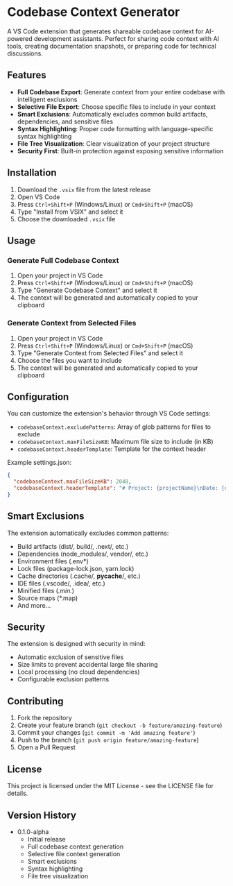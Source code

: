 # Codebase Context Generator

A VS Code extension that generates shareable codebase context for AI-powered development assistants. Perfect for sharing code context with AI tools, creating documentation snapshots, or preparing code for technical discussions.

## Features

- **Full Codebase Export**: Generate context from your entire codebase with intelligent exclusions
- **Selective File Export**: Choose specific files to include in your context
- **Smart Exclusions**: Automatically excludes common build artifacts, dependencies, and sensitive files
- **Syntax Highlighting**: Proper code formatting with language-specific syntax highlighting
- **File Tree Visualization**: Clear visualization of your project structure
- **Security First**: Built-in protection against exposing sensitive information

## Installation

1. Download the `.vsix` file from the latest release
2. Open VS Code
3. Press `Ctrl+Shift+P` (Windows/Linux) or `Cmd+Shift+P` (macOS)
4. Type "Install from VSIX" and select it
5. Choose the downloaded `.vsix` file

## Usage

### Generate Full Codebase Context

1. Open your project in VS Code
2. Press `Ctrl+Shift+P` (Windows/Linux) or `Cmd+Shift+P` (macOS)
3. Type "Generate Codebase Context" and select it
4. The context will be generated and automatically copied to your clipboard

### Generate Context from Selected Files

1. Open your project in VS Code
2. Press `Ctrl+Shift+P` (Windows/Linux) or `Cmd+Shift+P` (macOS)
3. Type "Generate Context from Selected Files" and select it
4. Choose the files you want to include
5. The context will be generated and automatically copied to your clipboard

## Configuration

You can customize the extension's behavior through VS Code settings:

- `codebaseContext.excludePatterns`: Array of glob patterns for files to exclude
- `codebaseContext.maxFileSizeKB`: Maximum file size to include (in KB)
- `codebaseContext.headerTemplate`: Template for the context header

Example settings.json:
```json
{
  "codebaseContext.maxFileSizeKB": 2048,
  "codebaseContext.headerTemplate": "# Project: {projectName}\nDate: {date}"
}
```

## Smart Exclusions

The extension automatically excludes common patterns:

- Build artifacts (dist/, build/, .next/, etc.)
- Dependencies (node_modules/, vendor/, etc.)
- Environment files (.env*)
- Lock files (package-lock.json, yarn.lock)
- Cache directories (.cache/, __pycache__/, etc.)
- IDE files (.vscode/, .idea/, etc.)
- Minified files (*.min.*)
- Source maps (*.map)
- And more...

## Security

The extension is designed with security in mind:

- Automatic exclusion of sensitive files
- Size limits to prevent accidental large file sharing
- Local processing (no cloud dependencies)
- Configurable exclusion patterns

## Contributing

1. Fork the repository
2. Create your feature branch (`git checkout -b feature/amazing-feature`)
3. Commit your changes (`git commit -m 'Add amazing feature'`)
4. Push to the branch (`git push origin feature/amazing-feature`)
5. Open a Pull Request

## License

This project is licensed under the MIT License - see the LICENSE file for details.

## Version History

- 0.1.0-alpha
  - Initial release
  - Full codebase context generation
  - Selective file context generation
  - Smart exclusions
  - Syntax highlighting
  - File tree visualization 